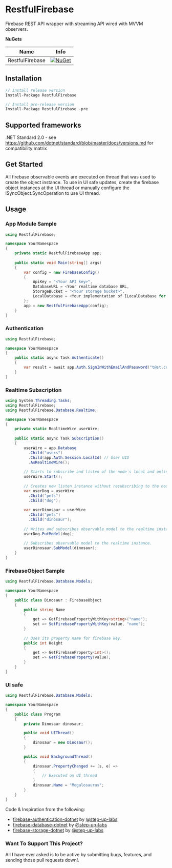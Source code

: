 # RestfulFirebase

Firebase REST API wrapper with streaming API wired with MVVM observers.

**NuGets**

|Name|Info|
| ------------------- | :------------------: |
|RestfulFirebase|[![NuGet](https://buildstats.info/nuget/RestfulFirebase?includePreReleases=true)](https://www.nuget.org/packages/RestfulFirebase/)|

## Installation
```csharp
// Install release version
Install-Package RestfulFirebase

// Install pre-release version
Install-Package RestfulFirebase -pre
```

## Supported frameworks
.NET Standard 2.0 - see https://github.com/dotnet/standard/blob/master/docs/versions.md for compatibility matrix

## Get Started

All firebase observable events are executed on thread that was used to create the object instance.
To use in UI safe updates, create the firebase object instances at the UI thread or manually configure the ISyncObject.SyncOperation to use UI thread.

## Usage

### App Module Sample
```csharp
using RestfulFirebase;

namespace YourNamespace
{
    private static RestfulFirebaseApp app;
    
    public static void Main(string[] args)
    {
        var config = new FirebaseConfig()
        {
            ApiKey = "<Your API key>",
            DatabaseURL = <Your realtime database URL,
            StorageBucket = "<Your storage bucket>",
            LocalDatabase = <Your implementation of ILocalDatabase for offline persistency> // Optional
        };
        app = new RestfulFirebaseApp(config);
    }
}
```

### Authentication
```csharp
using RestfulFirebase;

namespace YourNamespace
{
    public static async Task Authenticate()
    {
        var result = await app.Auth.SignInWithEmailAndPassword("t@st.com", "123123");
    }
}
```

### Realtime Subscription
```csharp
using System.Threading.Tasks;
using RestfulFirebase;
using RestfulFirebase.Database.Realtime;

namespace YourNamespace
{
    private static RealtimeWire userWire;
    
    public static async Task Subscription()
    {
        userWire = app.Database
          .Child("users")
          .Child(app.Auth.Session.LocalId) // User UID
          .AsRealtimeWire();
        
        // Starts to subscribe and listen of the node`s local and online updates
        userWire.Start();
        
        // Creates new listen instance without resubscribing to the node.
        var userDog = userWire
          .Child("pets")
          .Child("dog");
          
        var userDinosaur = userWire
          .Child("pets")
          .Child("dinosaur");
        
        // Writes and subscribes observable model to the realtime instance.
        userDog.PutModel(dog);
        
        // Subscribes observable model to the realtime instance.
        userDinosaur.SubModel(dinosaur);
    }
}
```

### FirebaseObject Sample
```csharp
using RestfulFirebase.Database.Models;

namespace YourNamespace
{
    public class Dinosaur : FirebaseObject
    {
        public string Name
        {
            get => GetFirebasePropertyWithKey<string>("name");
            set => SetFirebasePropertyWithKey(value, "name");
        }
        
        // Uses its property name for firebase key.
        public int Height
        {
            get => GetFirebaseProperty<int>();
            set => GetFirebaseProperty(value);
        }
    }
}
```

### UI safe
```csharp
using RestfulFirebase.Database.Models;

namespace YourNamespace
{
    public class Program
    {
        private Dinosaur dinosaur;

        public void UIThread()
        {
            dinosaur = new Dinosaur();
        }

        public void BackgroundThread()
        {
            dinosaur.PropertyChanged += (s, e) =>
            {
                // Executed on UI thread
            }
            dinosaur.Name = "Megalosaurus";
        }
    }
}
```

Code & Inspiration from the following:
* [firebase-authentication-dotnet](https://github.com/step-up-labs/firebase-authentication-dotnet) by [@step-up-labs](https://github.com/step-up-labs)
* [firebase-database-dotnet](https://github.com/step-up-labs/firebase-database-dotnet) by [@step-up-labs](https://github.com/step-up-labs)
* [firebase-storage-dotnet](https://github.com/step-up-labs/firebase-storage-dotnet) by [@step-up-labs](https://github.com/step-up-labs)


### Want To Support This Project?
All I have ever asked is to be active by submitting bugs, features, and sending those pull requests down!.
